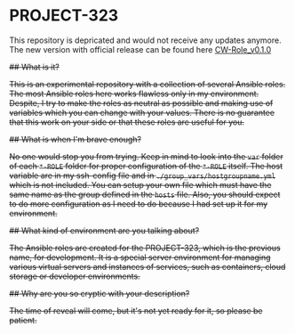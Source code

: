 # PROJECT-323

This repository is depricated and would not receive any
updates anymore. The new version with official release
can be found here [CW-Role_v0.1.0](https://github.com/lxwulf/CW-ROLE)

~~## What is it?~~

~~This is an experimental repository with a collection of several Ansible roles.
The most Ansible roles here works flawless only in my environment.
Despite, I try to make the roles as neutral as possible and making use of variables which
you can change with your values. There is no guarantee that this work on your side or
that these roles are useful for you.~~

~~## What is when I'm brave enough?~~

~~No one would stop you from trying. Keep in mind to look into the `var` folder of each `*-ROLE` folder
for proper configuration of the `*-ROLE` itself. The host variable are in my ssh-config file and in `./group_vars/hostgroupname.yml`
which is not included. You can setup your own file which must have the same name as the group defined in the `hosts` file.
Also, you should expect to do more configuration as I need to do because I had set up it for my environment.~~

~~## What kind of environment are you talking about?~~

~~The Ansible roles are created for the PROJECT-323, which is the previous name, for development.
It is a special server environment for managing various virtual servers and instances of services,
such as containers, cloud storage or developer environments.~~

~~## Why are you so cryptic with your description?~~

~~The time of reveal will come, but it's not yet ready for it, so please be patient.~~
